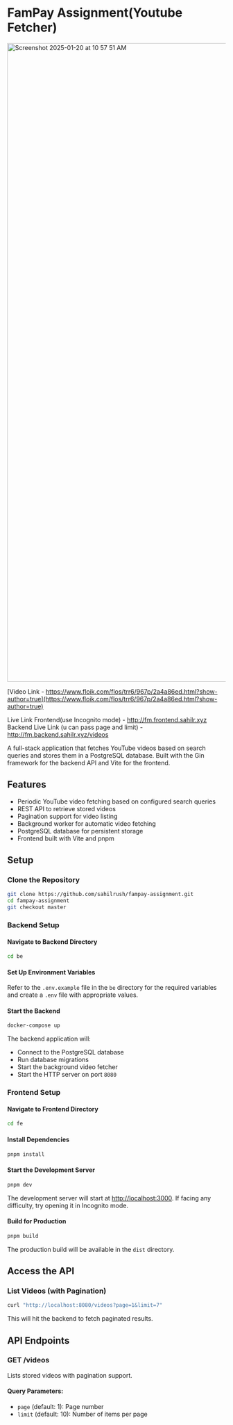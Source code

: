 # FamPay Assignment(Youtube Fetcher)

<img width="1470" alt="Screenshot 2025-01-20 at 10 57 51 AM" src="https://github.com/user-attachments/assets/eb18f559-ce32-497a-b217-b0dd10655495" />

[Video Link - https://www.floik.com/flos/trr6/967p/2a4a86ed.html?show-author=true](https://www.floik.com/flos/trr6/967p/2a4a86ed.html?show-author=true)

Live Link Frontend(use Incognito mode) - http://fm.frontend.sahilr.xyz
Backend Live Link (u can pass page and limit) - http://fm.backend.sahilr.xyz/videos

A full-stack application that fetches YouTube videos based on search queries and stores them in a PostgreSQL database. Built with the Gin framework for the backend API and Vite for the frontend.

## Features
- Periodic YouTube video fetching based on configured search queries
- REST API to retrieve stored videos
- Pagination support for video listing
- Background worker for automatic video fetching
- PostgreSQL database for persistent storage
- Frontend built with Vite and pnpm

## Setup

### Clone the Repository
```bash
git clone https://github.com/sahilrush/fampay-assignment.git
cd fampay-assignment
git checkout master
```

### Backend Setup

#### Navigate to Backend Directory
```bash
cd be
```

#### Set Up Environment Variables
Refer to the `.env.example` file in the `be` directory for the required variables and create a `.env` file with appropriate values.

#### Start the Backend
```bash
docker-compose up
```
The backend application will:
- Connect to the PostgreSQL database
- Run database migrations
- Start the background video fetcher
- Start the HTTP server on port `8080`

### Frontend Setup

#### Navigate to Frontend Directory
```bash
cd fe
```

#### Install Dependencies
```bash
pnpm install
```

#### Start the Development Server
```bash
pnpm dev
```
The development server will start at [http://localhost:3000](http://localhost:3000).
If facing any difficulty, try opening it in Incognito mode.

#### Build for Production
```bash
pnpm build
```
The production build will be available in the `dist` directory.

## Access the API

### List Videos (with Pagination)
```bash
curl "http://localhost:8080/videos?page=1&limit=7"
```
This will hit the backend to fetch paginated results.

## API Endpoints

### GET /videos
Lists stored videos with pagination support.

#### Query Parameters:
- `page` (default: 1): Page number
- `limit` (default: 10): Number of items per page

